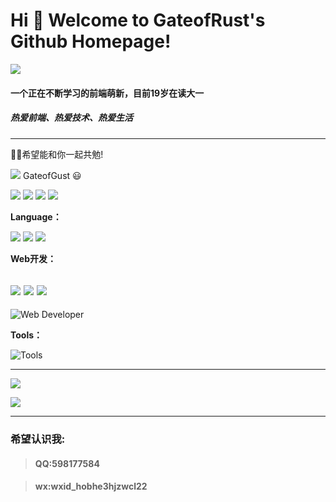 # Hi 🎉 Welcome to GateofRust's Github Homepage!

<img src="https://readme-typing-svg.herokuapp.com/?lines=hello%20GitHub%20World!;Per%20Aspera%20Ad%20Astra&font=Roboto" />


#### 一个正在不断学习的前端萌新，目前19岁在读大一

##### *热爱前端、热爱技术、热爱生活*
---
🥰🥰希望能和你一起共勉!


![](https://img.shields.io/badge/GateofRust-%E7%A9%BF%E8%B6%8A%E9%94%88%E8%9A%80%E4%B9%8B%E9%97%A8-lightgrey)
GateofGust 
😃
<p>
<img src="https://img.shields.io/static/v1?label=Program&message=JavaScript&color=blue"/>
<a href="https://blog.csdn.net/m0_60615354?type=blog"><img src="https://img.shields.io/static/v1?label=Blog&message=CSDN&color=red"/></a>
<a href="https://space.bilibili.com/353515257"><img src="https://img.shields.io/static/v1?label=Video&message=Bilibili&color=cyan"/></a>
<img src="https://visitor-badge.glitch.me/badge?page_id=https://github.com/GateofRust/&right_color=red" />
</p>



**Language：**

[![](https://img.shields.io/badge/-Java-007396?style=flat-square&logo=java&logoColor=ffffff)]()
[![](https://img.shields.io/badge/-JavaScript-47af15?style=flat-square&logo=javascript&logoColor=ffffff)]()
[![](https://img.shields.io/badge/-C-007396?style=flat-square&logo=C&logoColor=ffffff)]()


**Web开发：**

[![](https://img.shields.io/badge/-Lodash-007396?style=flat-square&logo=Lodash&logoColor=ffffff)]()
[![](https://img.shields.io/badge/-Less-007396?style=flat-square&logo=Less&logoColor=ffffff)]()
[![](https://img.shields.io/badge/-webpack-007396?style=flat-square&logo=webpack&logoColor=ffffff)]()
--
![Web Developer](https://skillicons.dev/icons?i=html,css,react,vue,vite,typescript,tailwindcss,bootstrap,svelte)

**Tools：**

![Tools](https://skillicons.dev/icons?i=vscode,git,github,idea)

<!--
<a href="https://v3.cn.vuejs.org"><code><img height="20" src="./images/vue.png"></code></a>
<a href="https://reactjs.org/"><code><img height="20" src="./images/react.svg"></code></a>
<a href="https://nextjs.org/"><code><img height="20" src="./images/next.png"></code></a>
<a href="https://www.tslang.cn/index.html"><code><img height="20" src="./images/typescript.png"></code></a>
<a href="https://webpack.js.org/"><code><img height="20" src="./images/webpack.svg"></code></a>
<a href="https://cn.vitejs.dev"><code><img height="20" src="./images/vite.png"></code></a>
<a href="https://sass-lang.com"><code><img height="20" src="./images/sass2.png"></code></a>
<a href="https://tailwindcss.com"><code><img height="20" src="./images/tailwindcss.png"></code></a>
<a href="https://go.dev/"><code><img height="20" src="./images/golang.png"></code></a>
<a href="https://www.docker.com"><code><img height="20" src="./images/docker.png"></code></a>
-->

---
![](https://github-readme-stats.vercel.app/api?username=GateofRust&show_icons=true&theme=dark&count_private=true)

![](https://github-readme-stats.vercel.app/api/top-langs/?username=GateofRust&theme=dark&layout=compact)

---
### **希望认识我:**

> #### QQ:598177584 ####

> #### wx:wxid_hobhe3hjzwcl22
